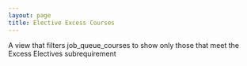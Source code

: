 ```yaml
---
layout: page
title: Elective Excess Courses
---
```


A view that filters job_queue_courses to show only those that meet the Excess Electives subrequirement
